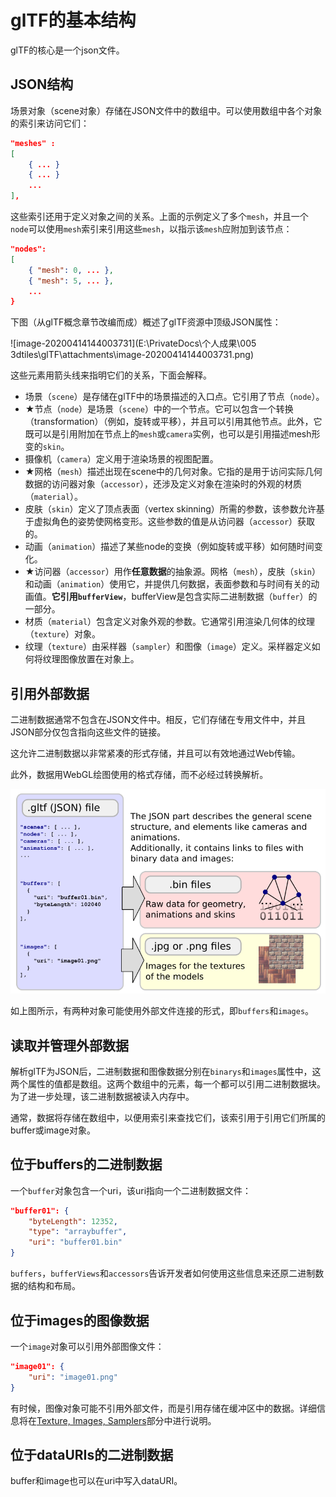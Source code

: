# glTF的基本结构

glTF的核心是一个json文件。

## JSON结构

场景对象（scene对象）存储在JSON文件中的数组中。可以使用数组中各个对象的索引来访问它们：

``` JSON
"meshes" : 
[
    { ... }
    { ... }
    ...
],
```

这些索引还用于定义对象之间的关系。上面的示例定义了多个`mesh`，并且一个`node`可以使用`mesh`索引来引用这些`mesh`，以指示该`mesh`应附加到该节点：

```json
"nodes": 
[
    { "mesh": 0, ... },
    { "mesh": 5, ... },
    ...
}
```

下图（从glTF概念章节改编而成）概述了glTF资源中顶级JSON属性：

![image-20200414144003731](E:\PrivateDocs\个人成果\005 3dtiles\glTF\attachments\image-20200414144003731.png)

这些元素用箭头线来指明它们的关系，下面会解释。

- 场景（`scene`）是存储在glTF中的场景描述的入口点。它引用了节点（`node`）。
- ★节点（`node`）是场景（`scene`）中的一个节点。它可以包含一个转换（transformation）（例如，旋转或平移），并且可以引用其他节点。此外，它既可以是引用附加在节点上的`mesh`或`camera`实例，也可以是引用描述mesh形变的`skin`。
- 摄像机（`camera`）定义用于渲染场景的视图配置。
- ★网格（`mesh`）描述出现在scene中的几何对象。它指的是用于访问实际几何数据的访问器对象（`accessor`），还涉及定义对象在渲染时的外观的材质（`material`）。
- 皮肤（`skin`）定义了顶点表面（vertex skinning）所需的参数，该参数允许基于虚拟角色的姿势使网格变形。这些参数的值是从访问器（`accessor`）获取的。
- 动画（`animation`）描述了某些node的变换（例如旋转或平移）如何随时间变化。
- ★访问器（`accessor`）用作**任意数据**的抽象源。网格（`mesh`），皮肤（`skin`）和动画（`animation`）使用它，并提供几何数据，表面参数和与时间有关的动画值。**它引用`bufferView`**，bufferView是包含实际二进制数据（`buffer`）的一部分。
- 材质（`material`）包含定义对象外观的参数。它通常引用渲染几何体的纹理（`texture`）对象。
- 纹理（`texture`）由采样器（`sampler`）和图像（`image`）定义。采样器定义如何将纹理图像放置在对象上。

## 引用外部数据

二进制数据通常不包含在JSON文件中。相反，它们存储在专用文件中，并且JSON部分仅包含指向这些文件的链接。

这允许二进制数据以非常紧凑的形式存储，并且可以有效地通过Web传输。

此外，数据用WebGL绘图使用的格式存储，而不必经过转换解析。

![image-20200414145503822](.\attachments\image-20200414145503822.png)

如上图所示，有两种对象可能使用外部文件连接的形式，即`buffers`和`images`。

## 读取并管理外部数据

解析glTF为JSON后，二进制数据和图像数据分别在`binarys`和`images`属性中，这两个属性的值都是数组。这两个数组中的元素，每一个都可以引用二进制数据块。为了进一步处理，该二进制数据被读入内存中。

通常，数据将存储在数组中，以便用索引来查找它们，该索引用于引用它们所属的buffer或image对象。

## 位于buffers的二进制数据

一个`buffer`对象包含一个uri，该uri指向一个二进制数据文件：

```JSON
"buffer01": {
    "byteLength": 12352,
    "type": "arraybuffer",
    "uri": "buffer01.bin"
}
```

`buffers`，`bufferViews`和`accessors`告诉开发者如何使用这些信息来还原二进制数据的结构和布局。

## 位于images的图像数据

一个`image`对象可以引用外部图像文件：

```JSON
"image01": {
    "uri": "image01.png"
}
```

有时候，图像对象可能不引用外部文件，而是引用存储在缓冲区中的数据。详细信息将在[Texture, Images, Samplers](https://github.com/KhronosGroup/glTF-Tutorials/blob/master/gltfTutorial/gltfTutorial_016_TexturesImagesSamplers.md)部分中进行说明。

## 位于dataURIs的二进制数据

buffer和image也可以在uri中写入dataURI。